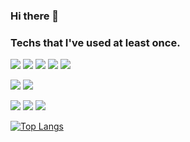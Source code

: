### Hi there 👋

### Techs that I've used at least once.

<img src="https://img.shields.io/badge/C-A8B9CC?style=flat-square&logo=C&logoColor=white"/></a>
<img src="https://img.shields.io/badge/MATLAB-006CA7?style=flat-square&logo=MATLAB&logoColor=white"/></a>
<img src="https://img.shields.io/badge/Python-3776AB?style=flat-square&logo=Python&logoColor=white"/></a>
<img src="https://img.shields.io/badge/R-276DC3?style=flat-square&logo=R&logoColor=white"/></a>
<img src="https://img.shields.io/badge/MySQL-4479A1?style=flat-square&logo=MySQL&logoColor=white"/></a>

<img src="https://img.shields.io/badge/TensorFlow-FF6F00?style=flat-square&logo=TensorFlow&logoColor=white"/></a>
<img src="https://img.shields.io/badge/PyTorch-EE4C2C?style=flat-square&logo=PyTorch&logoColor=white"/></a>

<img src="https://img.shields.io/badge/Windows-0078D6?style=flat-square&logo=Windows&logoColor=white"/></a>
<img src="https://img.shields.io/badge/macOS-000000?style=flat-square&logo=macOS&logoColor=white"/></a>
<img src="https://img.shields.io/badge/Ubuntu-E95420?style=flat-square&logo=Ubuntu&logoColor=white"/></a>

[![Top Langs](https://github-readme-stats.vercel.app/api/top-langs/?username=meticulousdev&layout=compact&langs_count=7&hide=jupyter%20notebook&theme=radical)](https://github.com/meticulousdev/github-readme-stats)

<!--
**meticulousdev/meticulousdev** is a ✨ _special_ ✨ repository because its `README.md` (this file) appears on your GitHub profile.

Here are some ideas to get you started:

- 🔭 I’m currently working on ...
- 🌱 I’m currently learning ...
- 👯 I’m looking to collaborate on ...
- 🤔 I’m looking for help with ...
- 💬 Ask me about ...
- 📫 How to reach me: ...
- 😄 Pronouns: ...
- ⚡ Fun fact: ...
-->

<!--
![Top Langs](https://github-readme-stats.vercel.app/api/top-langs/?username=meticulousdev&layout=compact&theme=react&langs_count=6)

![meticulousdev's GitHub stats](https://github-readme-stats.vercel.app/api?username=meticulousdev&show_icons=true&theme=react)
-->
